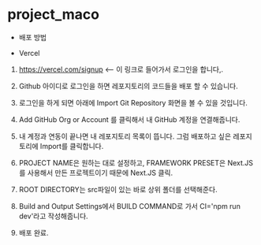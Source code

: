 # project_maco

- 배포 방법

- Vercel

1) https://vercel.com/signup <-- 이 링크로 들어가서 로그인을 합니다,.

2) Github 아이디로 로그인을 하면 레포지토리의 코드들을 배포 할 수 있습니다.

3) 로그인을 하게 되면 아래에 Import Git Repository 화면을 볼 수 있을 것입니다.

4) Add GitHub Org or Account 를 클릭해서 내 GitHub 계정을 연결해줍니다.

5) 내 계정과 연동이 끝나면 내 레포지토리 목록이 뜹니다. 그럼 배포하고 싶은 레포지토리에 Import를 클릭합니다.

6) PROJECT NAME은 원하는 대로 설정하고, FRAMEWORK PRESET은 Next.JS를 사용해서 만든 프로젝트이기 때문에 Next.JS 클릭.

7) ROOT DIRECTORY는 src파일이 있는 바로 상위 폴더를 선택해준다.

8) Build and Output Settings에서  BUILD COMMAND로 가서 CI='npm run dev'라고 작성해줍니다.

9) 배포 완료.

